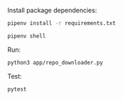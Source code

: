 
Install package dependencies:

```sh
pipenv install -r requirements.txt
```

```sh
pipenv shell
```

Run:

```sh
python3 app/repo_downloader.py
```

Test:

```sh
pytest
```
